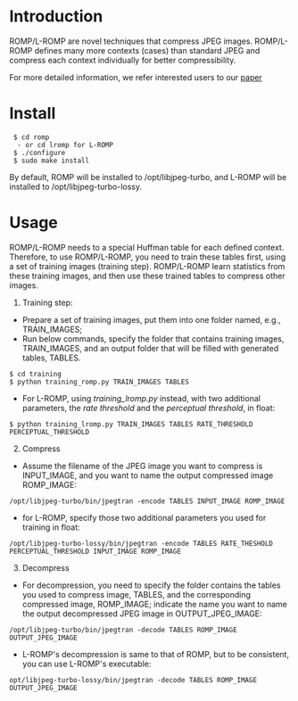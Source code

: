 # Introduction
ROMP/L-ROMP are novel techniques that compress JPEG images. ROMP/L-ROMP defines many more contexts (cases) than standard JPEG and compress each context individually for better compressibility.

For more detailed information, we refer interested users to our [paper](https://fix_link_later)

# Install
```
 $ cd romp
  - or cd lromp for L-ROMP
 $ ./configure
 $ sudo make install
```
By default, ROMP will be installed to /opt/libjpeg-turbo, and L-ROMP will be installed to /opt/libjpeg-turbo-lossy.

# Usage
ROMP/L-ROMP needs to a special Huffman table for each defined context. Therefore, to use ROMP/L-ROMP, you need to train these tables first, using a set of training images (training step). ROMP/L-ROMP learn statistics from these training images, and then use these trained tables to compress other images.

1. Training step:
 - Prepare a set of training images, put them into one folder named, e.g., TRAIN_IMAGES;
 - Run below commands, specify the folder that contains training images, TRAIN_IMAGES, and an output folder that will be filled with generated tables, TABLES.
  ```
  $ cd training
  $ python training_romp.py TRAIN_IMAGES TABLES
  ```
   - For L-ROMP, using *training_lromp.py* instead, with two additional parameters, the *rate threshold* and the *perceptual threshold*, in float:
  ```
  $ python training_lromp.py TRAIN_IMAGES TABLES RATE_THRESHOLD PERCEPTUAL_THRESHOLD
  ```
 
2. Compress
  - Assume the filename of the JPEG image you want to compress is INPUT_IMAGE, and you want to name the output compressed image ROMP_IMAGE:
   ```
   /opt/libjpeg-turbo/bin/jpegtran -encode TABLES INPUT_IMAGE ROMP_IMAGE
   ```
  - for L-ROMP, specify those two additional parameters you used for training in float:
   ```
   /opt/libjpeg-turbo-lossy/bin/jpegtran -encode TABLES RATE_THESHOLD PERCEPTUAL_THRESHOLD INPUT_IMAGE ROMP_IMAGE 
   ```

3. Decompress
  - For decompression, you need to specify the folder contains the tables you used to compress image, TABLES, and the corresponding compressed image, ROMP_IMAGE; indicate the name you want to name the output decompressed JPEG image in OUTPUT_JPEG_IMAGE:
   ```
   /opt/libjpeg-turbo/bin/jpegtran -decode TABLES ROMP_IMAGE OUTPUT_JPEG_IMAGE
   ```
  - L-ROMP's decompression is same to that of ROMP, but to be consistent, you can use L-ROMP's executable:
   ```
  opt/libjpeg-turbo-lossy/bin/jpegtran -decode TABLES ROMP_IMAGE OUTPUT_JPEG_IMAGE
   ```
